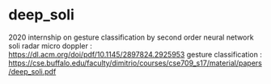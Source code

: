 # deep_soli
2020 internship on gesture classification by second order neural network
soli radar micro doppler : https://dl.acm.org/doi/pdf/10.1145/2897824.2925953
gesture classification : https://cse.buffalo.edu/faculty/dimitrio/courses/cse709_s17/material/papers/deep_soli.pdf
